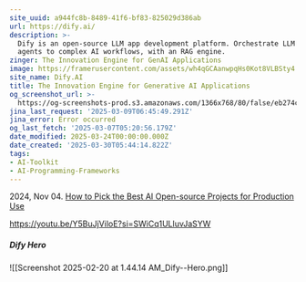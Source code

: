 ```yaml
---
site_uuid: a944fc8b-8489-41f6-bf83-825029d386ab
url: https://dify.ai/
description: >-
  Dify is an open-source LLM app development platform. Orchestrate LLM apps from
  agents to complex AI workflows, with an RAG engine.
zinger: The Innovation Engine for GenAI Applications
image: https://framerusercontent.com/assets/wh4qGCAanwpqHs0Kot8VLBSty4.png
site_name: Dify.AI
title: The Innovation Engine for Generative AI Applications
og_screenshot_url: >-
  https://og-screenshots-prod.s3.amazonaws.com/1366x768/80/false/eb274cb892747ac14f78de65eeac7dc2009c4cd83c0ba16e2dc7ca292f8e6490.jpeg
jina_last_request: '2025-03-09T06:45:49.291Z'
jina_error: Error occurred
og_last_fetch: '2025-03-07T05:20:56.179Z'
date_modified: 2025-03-24T00:00:00.000Z
date_created: '2025-03-30T05:44:14.822Z'
tags:
- AI-Toolkit
- AI-Programming-Frameworks
---
```

















































































































































































































































































































































































































2024, Nov 04. [How to Pick the Best AI Open-source Projects for Production Use](https://youtu.be/wVXojxS_hak?si=VRBRN-O_QjGR0rcA)

https://youtu.be/Y5BuJjViloE?si=SWiCq1ULluvJaSYW

##### Dify Hero
![[Screenshot 2025-02-20 at 1.44.14 AM_Dify--Hero.png]]
